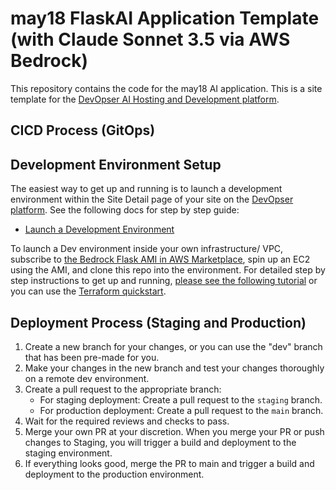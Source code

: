 # may18 FlaskAI Application Template (with Claude Sonnet 3.5 via AWS Bedrock)

This repository contains the code for the may18 AI application.
This is a site template for the [DevOpser AI Hosting and Development platform](https://app.devopser.io).

## CICD Process (GitOps)

## Development Environment Setup

The easiest way to get up and running is to launch a development environment within the Site Detail page of your site on the [DevOpser platform](https://app.devopser.io). See the following docs for step by step guide:
- [Launch a Development Environment](https://devopser.io/docs/launch-development-environment.html)
    
To launch a Dev environment inside your own infrastructure/ VPC, subscribe to [the Bedrock Flask AMI in AWS Marketplace](https://aws.amazon.com/marketplace/pp/prodview-tti62q7ulbcoq), spin up an EC2 using the AMI, and clone this repo into the environment. For detailed step by step instructions to get up and running, [please see the following tutorial](https://devopser.io/blog/get-started-building-your-own-ai-application-in-20-minutes.html) or you can use the [Terraform quickstart](https://github.com/DevOpser-io/bedrock-flask-quickstart).

## Deployment Process (Staging and Production)

1. Create a new branch for your changes, or you can use the "dev" branch that has been pre-made for you.
2. Make your changes in the new branch and test your changes thoroughly on a remote dev environment.
3. Create a pull request to the appropriate branch:
   - For staging deployment: Create a pull request to the `staging` branch.
   - For production deployment: Create a pull request to the `main` branch.
4. Wait for the required reviews and checks to pass.
5. Merge your own PR at your discretion. When you merge your PR or push changes to Staging, you will trigger a build and deployment to the staging environment.
6. If everything looks good, merge the PR to main and trigger a build and deployment to the production environment.
